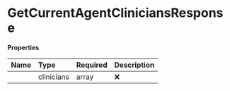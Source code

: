 # GetCurrentAgentCliniciansResponse



**Properties**

| Name | Type | Required | Description |
| :-------- | :----------| :----------| :----------|
    | clinicians | array | ❌ |  |




<!-- This file was generated by liblab | https://liblab.com/ -->